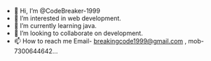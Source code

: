 - 👋 Hi, I’m @CodeBreaker-1999
- 👀 I’m interested in web development.
- 🌱 I’m currently learning java.
- 💞️ I’m looking to collaborate on development.
- 📫 How to reach me Email- breakingcode1999@gmail.com , mob- 7300644642...

<!---
CodeBreaker-1999/CodeBreaker-1999 is a ✨ special ✨ repository because its `README.md` (this file) appears on your GitHub profile.
You can click the Preview link to take a look at your changes.
--->
